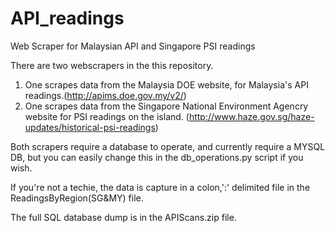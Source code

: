 # API_readings
Web Scraper for Malaysian API and Singapore PSI readings

There are two webscrapers in the this repository.
1. One scrapes data from the Malaysia DOE website, for Malaysia's API readings.(http://apims.doe.gov.my/v2/)
2. One scrapes data from the Singapore National Environment Agencry website for PSI readings on the island. (http://www.haze.gov.sg/haze-updates/historical-psi-readings)

Both scrapers require a database to operate, and currently require a MYSQL DB, but you can easily change this in the db_operations.py script if you wish.

If you're not a techie, the data is capture in a colon,':' delimited file in the ReadingsByRegion(SG&MY) file. 

The full SQL database dump is in the APIScans.zip file.
